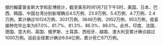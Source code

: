 据约翰霍普金斯大学和彭博统计，截至美东时间1月7日下午5时，美国、日本、巴西、韩国、中国台湾分别新增确诊4.5万例、23.9万例、5.4万例、4.7万例、2.4万例，累计确诊10124万例、3031万例、3648万例、2952万例、903万例，疫苗接种完毕比率为67.0%、81.7%、81.3%、86.3%、86.0%。此外，印度、法国、德国、意大利、英国、俄罗斯、土耳其、西班牙、越南、澳大利亚累计确诊超过1000万例。目前全球累计确诊6.64亿例，累计死亡671万例。